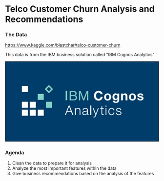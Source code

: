 # Telco Customer Churn Analysis and Recommendations


### The Data
https://www.kaggle.com/blastchar/telco-customer-churn

This data is from the IBM business solution called "IBM Cognos Analytics"

![TEST](https://github.com/akuppan1/Flatiron-Mod3Project-FINAL/blob/main/README%20Pics/IBM-Cognos-analytics-logo-540X280.jpg?raw=true)

### Agenda
1. Clean the data to prepare it for analysis
2. Analyze the most important features within the data 
3. Give business recommendations based on the analysis of the features




